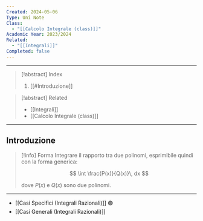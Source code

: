 ```yaml
---
Created: 2024-05-06
Type: Uni Note
Class:
  - "[[Calcolo Integrale (class)]]"
Academic Year: 2023/2024
Related:
  - "[[Integrali]]"
Completed: false
---
```

---

>[!abstract] Index
>1. [[#Introduzione]]

>[!abstract] Related
>- [[Integrali]]
>- [[Calcolo Integrale (class)]]

---
## Introduzione

>[!info] Forma
>Integrare il rapporto tra due polinomi, esprimibile quindi con la forma generica:
>
>$$
>\int \frac{P(x)}{Q(x)}\, dx
>$$
>
>dove $P(x)$ e $Q(x)$ sono due polinomi.

---

- [[Casi Specifici (Integrali Razionali)]] 🟢
- [[Casi Generali (Integrali Razionali)]]

